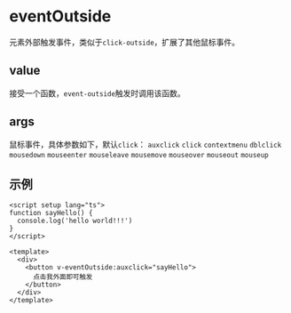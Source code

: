 # eventOutside

元素外部触发事件，类似于`click-outside`，扩展了其他鼠标事件。

## value

接受一个函数，`event-outside`触发时调用该函数。

## args

鼠标事件，具体参数如下，默认`click`：
`auxclick` `click` `contextmenu` `dblclick` `mousedown` `mouseenter` `mouseleave` `mousemove` `mouseover` `mouseout` `mouseup`

## 示例

```vue
<script setup lang="ts">
function sayHello() {
  console.log('hello world!!!')
}
</script>

<template>
  <div>
    <button v-eventOutside:auxclick="sayHello">
      点击我外面即可触发
    </button>
  </div>
</template>
```
